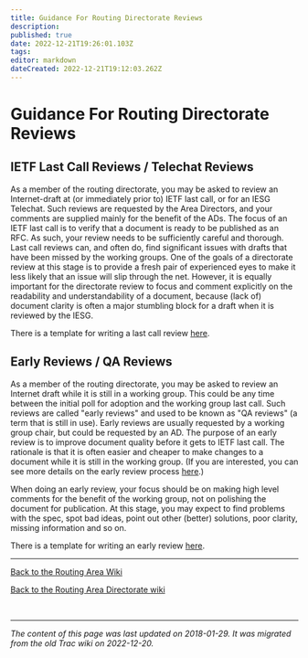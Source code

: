 ```yaml
---
title: Guidance For Routing Directorate Reviews
description: 
published: true
date: 2022-12-21T19:26:01.103Z
tags: 
editor: markdown
dateCreated: 2022-12-21T19:12:03.262Z
---
```


# Guidance For Routing Directorate Reviews 

## IETF Last Call Reviews / Telechat Reviews

As a member of the routing directorate, you may be asked to review an Internet-draft at (or immediately prior to) IETF last call, or for an IESG Telechat. Such reviews are requested by the Area Directors, and your comments are supplied mainly for the benefit of the ADs. The focus of an IETF last call is to verify that a document is ready to be published as an RFC. As such, your review needs to be sufficiently careful and thorough. Last call reviews can, and often do, find significant issues with drafts that have been missed by the working groups. One of the goals of a directorate review at this stage is to provide a fresh pair of experienced eyes to make it less likely that an issue will slip through the net. However, it is equally important for the directorate review to focus and comment explicitly on the readability and understandability of a document, because (lack of) document clarity is often a major stumbling block for a draft when it is reviewed by the IESG.

There is a template for writing a last call review [here](/group/rtg/RtgDirLastCallGuidance).

## Early Reviews / QA Reviews

As a member of the routing directorate, you may be asked to review an Internet draft while it is still in a working group. This could be any time between the initial poll for adoption and the working group last call. Such reviews are called "early reviews" and used to be known as "QA reviews" (a term that is still in use). Early reviews are usually requested by a working group chair, but could be requested by an AD. The purpose of an early review is to improve document quality before it gets to IETF last call. The rationale is that it is often easier and cheaper to make changes to a document while it is still in the working group. (If you are interested, you can see more details on the early review process [here](/group/rtg/RtgDirDocQa).)

When doing an early review, your focus should be on making high level comments for the benefit of the working group, not on polishing the document for publication. At this stage, you may expect to find problems with the spec, spot bad ideas, point out other (better) solutions, poor clarity, missing information and so on.

There is a template for writing an early review [here](/group/rtg/RtgDirEarlyGuidance).

---

[Back to the Routing Area Wiki](/group/rtg)

[Back to the Routing Area Directorate wiki](/group/rtg/RtgDir)

&nbsp;
&nbsp;
&nbsp;

---

*The content of this page was last updated on 2018-01-29. It was migrated from the old Trac wiki on 2022-12-20.*
